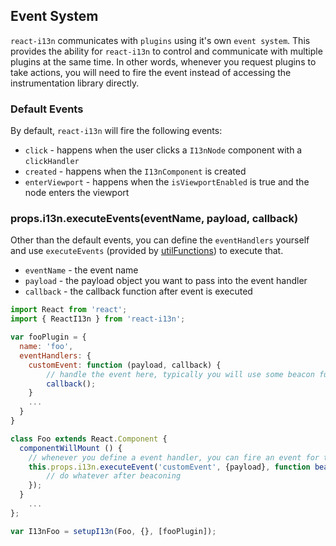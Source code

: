 ## Event System

`react-i13n` communicates with `plugins` using it's own `event system`. This provides the ability for `react-i13n` to control and communicate with multiple plugins at the same time. In other words, whenever you request plugins to take actions, you will need to fire the event instead of accessing the instrumentation library directly.

### Default Events

By default, `react-i13n` will fire the following events:

- `click` - happens when the user clicks a `I13nNode` component with a `clickHandler`
- `created` - happens when the `I13nComponent` is created
- `enterViewport` - happens when the `isViewportEnabled` is true and the node enters the viewport

### props.i13n.executeEvents(eventName, payload, callback)

Other than the default events, you can define the `eventHandlers` yourself and use `executeEvents` (provided by [utilFunctions](../guides/utilFunctions.md)) to execute that.

- `eventName` - the event name
- `payload` - the payload object you want to pass into the event handler
- `callback` - the callback function after event is executed

```js
import React from 'react';
import { ReactI13n } from 'react-i13n';

var fooPlugin = {
  name: 'foo',
  eventHandlers: {
    customEvent: function (payload, callback) {
        // handle the event here, typically you will use some beacon function to fire the beacon
        callback();
    }
    ...
  }
}

class Foo extends React.Component {
  componentWillMount () {
    // whenever you define a event handler, you can fire an event for that.
    this.props.i13n.executeEvent('customEvent', {payload}, function beaconCallback () {
        // do whatever after beaconing
    });
  }
    ...
};

var I13nFoo = setupI13n(Foo, {}, [fooPlugin]);

```
